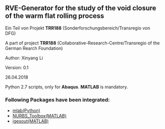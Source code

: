 ## RVE-Generator for the study of the void closure of the warm flat rolling process

Ein Teil von Projekt **TRR188** (Sonderforschungsbereich/Transregio von DFG)

A part of project **TRR188** (Collaborative-Research-Centre/Transregio of the German Rearch Foundation)

Author: Xinyang Li

Version: 0.1

26.04.2018

Python 2.7 scripts, only for **Abaqus**.
**MATLAB** is mandatory.

### Following Packages have been integrated:
* [mlab(Python)](https://github.com/ewiger/mlab)
* [NURBS_Toolbox(MATLAB)](https://www.mathworks.com/matlabcentral/fileexchange/26390-nurbs-toolbox-by-d-m-spink)
* [igesout(MATLAB)](https://github.com/whophil/matlab-igesout)
